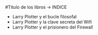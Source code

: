 #Titulo de los libros -> INDICE

* Larry Plotter y el bucle filosofal
* Larry Plotter y la clave secreta del Wifi
* Larry Plotter y el prisionero del Firewall
